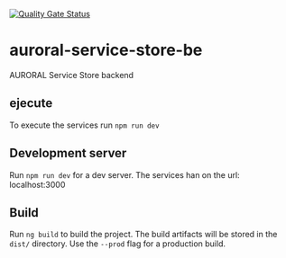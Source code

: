 [![Quality Gate Status](https://sonar.bavenir.eu/api/project_badges/measure?project=elliot-boilerplate-be&metric=alert_status&token=squ_aeefb24d11e842e9f29c530055d023ce49c78601)](https://sonar.bavenir.eu/dashboard?id=elliot-boilerplate-be)

# auroral-service-store-be
AURORAL Service Store backend

## ejecute

To execute the services run `npm run dev`

## Development server

Run `npm run dev` for a dev server. The services han on the url: localhost:3000

## Build

Run `ng build` to build the project. The build artifacts will be stored in the `dist/` directory. Use the `--prod` flag for a production build.



